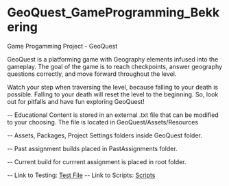# GeoQuest_GameProgramming_Bekkering
 Game Progamming Project - GeoQuest

GeoQuest is a platforming game with Geography elements infused into the gameplay. The goal of the game is to reach checkpoints, answer geography questions correctly, and move forward throughout the level. 

Watch your step when traversing the level, because falling to your death is possible. Falling to your death will reset the level to the beginning. So, look out for pitfalls and have fun exploring GeoQuest!

 -- Educational Content is stored in an external .txt file that can be modified to your choosing. The file is located in GeoQuest/Assets/Resources

 -- Assets, Packages, Project Settings folders inside GeoQuest folder.

 -- Past assignment builds placed in PastAssignments folder. 

 -- Current build for currrent assignment is placed in root folder.  

 -- Link to Testing: [Test File](https://github.com/TPaige98/GeoQuest_GameProgramming_Bekkering/blob/main/GeoQuest/Assets/Tests/TestScript.cs)
 -- Link to Scripts: [Scripts](https://github.com/TPaige98/GeoQuest_GameProgramming_Bekkering/tree/main/GeoQuest/Assets/Scripts)
